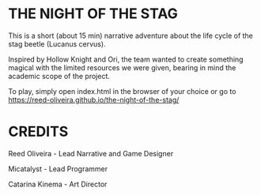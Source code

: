 # THE NIGHT OF THE STAG

This is a short (about 15 min) narrative adventure about the life cycle of the stag beetle (Lucanus cervus).

Inspired by Hollow Knight and Ori, the team wanted to create something magical with the limited resources we were given, bearing in mind the academic scope of the project.

To play, simply open index.html in the browser of your choice or go to https://reed-oliveira.github.io/the-night-of-the-stag/

# CREDITS

Reed Oliveira - Lead Narrative and Game Designer

Micatalyst - Lead Programmer

Catarina Kinema - Art Director
